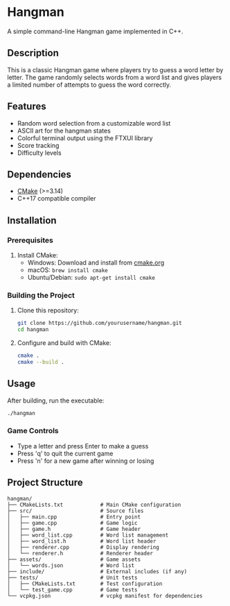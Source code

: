 # Hangman

A simple command-line Hangman game implemented in C++.

## Description

This is a classic Hangman game where players try to guess a word letter by letter. The game randomly selects words from a word list and gives players a limited number of attempts to guess the word correctly.

## Features

- Random word selection from a customizable word list
- ASCII art for the hangman states
- Colorful terminal output using the FTXUI library
- Score tracking
- Difficulty levels

## Dependencies

- [CMake](https://cmake.org/) (>=3.14)
- C++17 compatible compiler

## Installation

### Prerequisites

1. Install CMake:
   - Windows: Download and install from [cmake.org](https://cmake.org/download/)
   - macOS: `brew install cmake`
   - Ubuntu/Debian: `sudo apt-get install cmake`

### Building the Project

1. Clone this repository:
   ```bash
   git clone https://github.com/yourusername/hangman.git
   cd hangman
   ```

2. Configure and build with CMake:
   ```bash
   cmake .
   cmake --build .
   ```

## Usage

After building, run the executable:

```bash
./hangman
```

### Game Controls

- Type a letter and press Enter to make a guess
- Press 'q' to quit the current game
- Press 'n' for a new game after winning or losing

## Project Structure

```
hangman/
├── CMakeLists.txt            # Main CMake configuration
├── src/                      # Source files
│   ├── main.cpp              # Entry point
│   ├── game.cpp              # Game logic
│   ├── game.h                # Game header
│   ├── word_list.cpp         # Word list management
│   ├── word_list.h           # Word list header
│   ├── renderer.cpp          # Display rendering
│   └── renderer.h            # Renderer header
├── assets/                   # Game assets
│   └── words.json            # Word list
├── include/                  # External includes (if any)
├── tests/                    # Unit tests
│   ├── CMakeLists.txt        # Test configuration
│   └── test_game.cpp         # Game tests
└── vcpkg.json                # vcpkg manifest for dependencies
```
